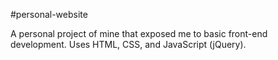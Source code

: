 #personal-website

A personal project of mine that exposed me to basic front-end development. Uses HTML, CSS, and JavaScript (jQuery).
